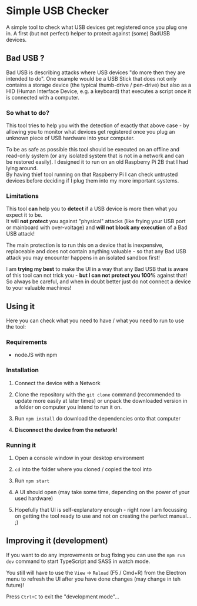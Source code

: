 # Simple USB Checker

A simple tool to check what USB devices get registered once you plug one in. A first (but not perfect) helper to protect against (some) BadUSB devices.

## Bad USB ?

Bad USB is describing attacks where USB devices "do more then they are intended to do". One example  would be a USB Stick that does not only contains a storage device (the typical thumb-drive / pen-drive) but also as a HID (Human Interface Device, e.g. a keyboard) that executes a script once it is connected with a computer.

### So what to do?

This tool tries to help you with the detection of exactly that above case - by allowing you to monitor what devices get registered once you plug an unknown piece of USB hardware into your computer.

To be as safe as possible this tool should be executed on an offline and read-only system (or any isolated system that is not in a network and can be restored easily). I designed it to run on an old Raspberry Pi 2B that I had lying around.  
By having thief tool running on that Raspberry Pi I can check untrusted devices before deciding if I plug them into my more important systems.

### Limitations

This tool **can** help you to **detect** if a USB device is more then what you expect it to be.  
It will **not protect** you against "physical" attacks (like frying your USB port or mainboard with over-voltage) and **will not block any execution** of a Bad USB attack!

The main protection is to run this on a device that is inexpensive, replaceable and does not contain anything valuable - so that any Bad USB attack you may encounter happens in an isolated sandbox first!

I am **trying my best** to make the UI in a way that any Bad USB that is aware of this tool can not trick you - **but I can not protect you 100%** against that! So always be careful, and when in doubt better just do not connect a device to your valuable machines!

## Using it

Here you can check what you need to have / what you need to run to use the tool:

### Requirements

- nodeJS with npm

### Installation

1. Connect the device with a Network

2. Clone the repository with the `git clone` command (recommended to update more easily at later times) or unpack the downloaded version in a folder on computer you intend to run it on.

3. Run `npm install` do download the dependencies onto that computer

4. **Disconnect the device from the network!**

### Running it

1. Open a console window in your desktop environment

2. `cd` into the folder where you cloned / copied the tool into

3. Run `npm start`

4. A UI should open (may take some time, depending on the power of your used hardware)

5. Hopefully that UI is self-explanatory enough - right now I am focussing on getting the tool ready to use and not on creating the perfect manual... ;)

## Improving it (development)

If you want to do any improvements or bug fixing you can use the `npm run dev` command to start TypeScript and SASS in watch mode.

You still will have to use the `View` -> `Reload` (F5 / Cmd+R) from the Electron menu to refresh the UI after you have done changes (may change in teh future)!

Press `Ctrl+C` to exit the "development mode"...
